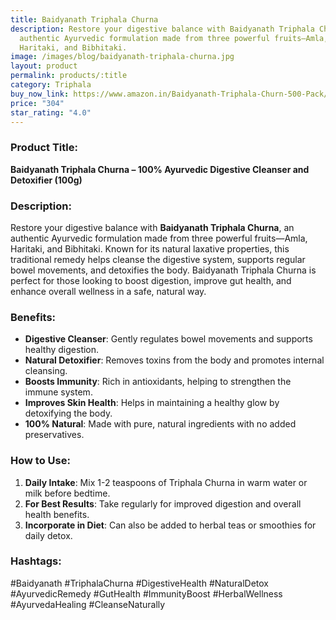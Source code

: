 ```yaml
---
title: Baidyanath Triphala Churna
description: Restore your digestive balance with Baidyanath Triphala Churna, an
  authentic Ayurvedic formulation made from three powerful fruits—Amla,
  Haritaki, and Bibhitaki.
image: /images/blog/baidyanath-triphala-churna.jpg
layout: product
permalink: products/:title
category: Triphala
buy_now_link: https://www.amazon.in/Baidyanath-Triphala-Churn-500-Pack/dp/B01MD29FI9/ref=sr_1_3_sspa?crid=3AE0V1J1E19HZ&tag=ayushmonk-21
price: "304"
star_rating: "4.0"
---
```

### Product Title:
**Baidyanath Triphala Churna – 100% Ayurvedic Digestive Cleanser and Detoxifier (100g)**

### Description:
Restore your digestive balance with **Baidyanath Triphala Churna**, an authentic Ayurvedic formulation made from three powerful fruits—Amla, Haritaki, and Bibhitaki. Known for its natural laxative properties, this traditional remedy helps cleanse the digestive system, supports regular bowel movements, and detoxifies the body. Baidyanath Triphala Churna is perfect for those looking to boost digestion, improve gut health, and enhance overall wellness in a safe, natural way.

### Benefits:
- **Digestive Cleanser**: Gently regulates bowel movements and supports healthy digestion.
- **Natural Detoxifier**: Removes toxins from the body and promotes internal cleansing.
- **Boosts Immunity**: Rich in antioxidants, helping to strengthen the immune system.
- **Improves Skin Health**: Helps in maintaining a healthy glow by detoxifying the body.
- **100% Natural**: Made with pure, natural ingredients with no added preservatives.

### How to Use:
1. **Daily Intake**: Mix 1-2 teaspoons of Triphala Churna in warm water or milk before bedtime.
2. **For Best Results**: Take regularly for improved digestion and overall health benefits.
3. **Incorporate in Diet**: Can also be added to herbal teas or smoothies for daily detox.

### Hashtags:
#Baidyanath #TriphalaChurna #DigestiveHealth #NaturalDetox #AyurvedicRemedy #GutHealth #ImmunityBoost #HerbalWellness #AyurvedaHealing #CleanseNaturally
